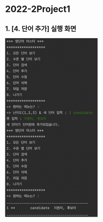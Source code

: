 # 2022-2Project1
## 1. [4. 단어 추가] 실행 화면
<img width=300 src="https://github.com/LimYeonkyu/2022-2Project1/blob/afc219658517e0c1df51104618f63d44b907d870/screenshots/%E1%84%89%E1%85%B3%E1%84%8F%E1%85%B3%E1%84%85%E1%85%B5%E1%86%AB%E1%84%89%E1%85%A3%E1%86%BA%202022-09-04%20%E1%84%8B%E1%85%A9%E1%84%92%E1%85%AE%2011.16.22.png"/>
